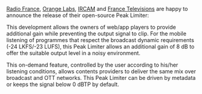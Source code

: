 [Radio France](https://www.radiofrance.fr), [Orange Labs](https://www.orange.fr), [IRCAM](https://www.ircam.fr) and [France Televisions](https://www.francetelevisions.fr) are happy to
announce the release of their open-source Peak Limiter:

This development allows the owners of web/app players to provide
additional gain while preventing the output signal to clip.
For the mobile listening of programmes that respect the broadcast
dynamic requirements (-24 LKFS/-23 LUFS), this Peak Limiter allows an
additional gain of 8 dB to offer the suitable output level in a noisy
environment.

This on-demand feature, controlled by the user according to his/her
listening conditions, allows contents providers to deliver the same mix
over broadcast and OTT networks. This Peak Limiter can be driven by
metadata or keeps the signal below 0 dBTP by default.
